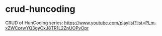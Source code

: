 # crud-huncoding
CRUD of HunCoding series: https://www.youtube.com/playlist?list=PLm-xZWCprwYQ3gyCxJ8TR1L2ZnUOPvOpr
